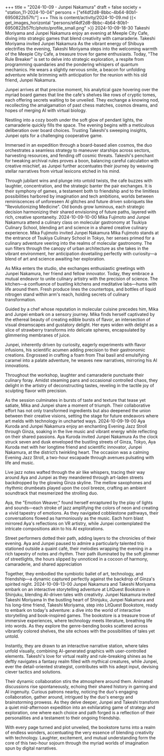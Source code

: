 +++
title = "2024-10-09 - Junpei Nakamura"
draft = false
society = "station_11-2024-10-04"
persons = ["ef4df2d8-8bbc-4b64-80b1-6950822b57fc"]
+++
This is content/activity/2024-10-09.md
{{< get_images_horizontal "persons/ef4df2d8-8bbc-4b64-80b1-6950822b57fc/photo/profile_small.png" >}}
2024-10-09-18-30
Takeshi Moriyama and Junpei Nakamura enjoy an evening at Meeple City Cafe, diving into strategic games that blend creativity with camaraderie.
Takeshi Moriyama invited Junpei Nakamura
As the vibrant energy of Shibuya electrifies the evening, Takeshi Moriyama steps into the welcoming warmth of the Meeple City Cafe, a treasure trove for game enthusiasts. Today, 
\"The Rule Breaker\" is set to delve into strategic exploration, a respite from programming quandaries and the pondering whispers of quantum mechanics. He wears a slightly nervous smile, a beacon for unfolding adventure while brimming with anticipation for the reunion with his old friend, Junpei Nakamura.

Junpei arrives at that precise moment, his analytical gaze hovering over the myriad board games that line the cafe's shelves like rows of cryptic tomes, each offering secrets waiting to be unveiled. They exchange a knowing nod, recollecting the amalgamation of past chess matches, cosmos dreams, and hopes of merging AI with virtual biology.

Nestling into a cozy booth under the soft glow of pendant lights, the camaraderie quickly fills the space. The evening begins with a meticulous deliberation over board choices. Trusting Takeshi's sweeping insights, Junpei opts for a challenging cooperative game.

Immersed in an expedition through a board-based alien cosmos, the duo orchestrates a seamless strategy to maneuver starships across sectors, harvesting resources, and fending off cosmic threats. Takeshi's penchant for tweaking archival rules proves a boon, balancing careful calculation with creative mischief, as Junpei further accentuates their journey by weaving stellar narratives from virtual lexicons etched in his mind.

Through jubilant wins and plunge into untold twists, the cafe buzzes with laughter, concentration, and the strategic banter the pair exchanges. It is their symphony of games, a testament both to friendship and to the limitless possibilities harbored by imagination and tech ambitions, worlds between reminiscences of unforeseen AI glitches and future driven sobriquets like \"Revolutionizing Medicine\". Old bonds grow luminous, each strategic decision harmonizing their shared envisioning of future paths, layered with rich, creative spontaneity.
2024-10-09-10-00
Mika Fujimoto and Junpei Nakamura attend a culinary class on molecular gastronomy at Tsukiya Culinary School, blending art and science in a shared creative culinary experience.
Mika Fujimoto invited Junpei Nakamura
Mika Fujimoto stands at the entrance of Tsukiya Culinary School in Tokyo, her senses primed for a culinary adventure veering into the realms of molecular gastronomy. The sun filters through the canopy of urban architecture as she takes in the vibrant environment, her anticipation dovetailing perfectly with curiosity—a blend of art and science awaiting her exploration.

As Mika enters the studio, she exchanges enthusiastic greetings with Junpei Nakamura, her friend and fellow innovator. Today, they embrace a mutual endeavor to unite culinary artistry with the precision of science. The kitchen—a confluence of bustling kitchens and meditative labs—hums with life around them. Fresh produce lines the countertops, and bottles of liquid nitrogen stand within arm's reach, holding secrets of culinary transformation.

Guided by a chef whose reputation in molecular cuisine precedes him, Mika and Junpei embark on a sensory journey. Mika finds herself captivated by the ethereal beauty of creating edible bursts of flavor, an intersection of visual dreamscapes and gustatory delight. Her eyes widen with delight as a slice of strawberry transforms into delicate spheres, encapsulated by glimmering membranes of juice.

Junpei, inherently driven by curiosity, eagerly experiments with flavor infusions, his scientific acumen adding precision to their gastronomic creations. Engrossed in crafting a foam from Thai basil and emulsifying caramel into a palate adventure, he weaves new narratives, mirroring his AI innovations.
 
Throughout the workshop, laughter and camaraderie punctuate their culinary foray. Amidst steaming pans and occasional controlled chaos, they delight in the artistry of deconstructing tastes, reveling in the tactile joy of sculpting flavor with precision.

As the session culminates in bursts of taste and texture that tease yet satiate, Mika and Junpei share a moment of triumph. Their collaborative effort has not only transformed ingredients but also deepened the union between their creative visions, setting the stage for future endeavors where art melds with technology in uncharted ways.
2024-10-09-19-00
Aya Kuroda and Junpei Nakamura enjoy an enchanting Evening Jazz Stroll through Ginza, soaking in the live music and vibrant energy while reflecting on their shared passions.
Aya Kuroda invited Junpei Nakamura
As the clock struck seven and dusk enveloped the bustling streets of Ginza, Tokyo, Aya Kuroda met with her longtime friend and scientific innovator, Junpei Nakamura, at the district’s twinkling heart. The occasion was a calming Evening Jazz Stroll, a two-hour escapade through avenues pulsating with life and music. 

Live jazz notes wafted through the air like whispers, tracing their way around Aya and Junpei as they meandered through art-laden streets backdropped by the glowing Ginza skyline. The mellow saxophones and rhythmic drumbeats played upon the cool breeze, crafting an ambient soundtrack that mesmerized the strolling duo.

Aya, the "Emotion Weaver," found herself enraptured by the play of lights and sounds—each stroke of jazz amplifying the colors of neon and creating a vivid tapestry of emotions. As they navigated cobblestone pathways, their conversations flowed as harmoniously as the music. Each horn blast mirrored Aya's reflections on VR artistry, while Junpei contemplated the intricate compositions akin to his AI explorations.

Street performers dotted their path, adding layers to the chronicles of their evening. Aya and Junpei paused to admire a particularly talented trio stationed outside a quaint café, their melodies wrapping the evening in a rich tapestry of notes and rhythm. Their path illuminated by the soft glimmer of streetlights, the hours slipped by unnoticed in a cocoon of harmony, camaraderie, and shared appreciation

Together, they embodied the symbiotic ballet of art, technology, and friendship—a dynamic captured perfectly against the backdrop of Ginza's spirited night.
2024-10-09-13-00
Junpei Nakamura and Takeshi Moriyama embark on an interactive storytelling adventure at LitQuest Bookstore in Shinjuku, blending AI-driven tales with creativity.
Junpei Nakamura invited Takeshi Moriyama
In the bustling heart of Shinjuku, Junpei Nakamura and his long-time friend, Takeshi Moriyama, step into LitQuest Bookstore, ready to embark on today's adventure: a dive into the world of interactive storytelling and book-inspired games. The bookstore is a treasure trove of immersive experiences, where technology meets literature, breathing life into words. As they explore the genre-bending books scattered across vibrantly colored shelves, the site echoes with the possibilities of tales yet untold.

Instantly, they are drawn to an interactive narrative station, where tales unfold visually, combining AI-generated graphics with user-controlled elements. Takeshi's love for virtual reality and rule-breaking shines as he deftly navigates a fantasy realm filled with mythical creatures, while Junpei, ever the detail-oriented strategist, contributes with his adept input, devising clever tactics and solutions.

Their dynamic collaboration stirs the atmosphere around them. Animated discussions rise spontaneously, echoing their shared history in gaming and AI ingenuity. Curious patrons nearby, noticing the duo's engaging collaboration, gather around, intrigued by the duo's energy and brainstorming prowess. As they delve deeper, Junpei and Takeshi transform a quiet mid-afternoon expedition into an exhilarating game of strategy and exploration, one where each choice and path forged is a reflection of their personalities and a testament to their ongoing friendship.

With every page turned and plot unveiled, the bookstore turns into a realm of endless wonders, accentuating the very essence of blending creativity with technology. Laughter, excitement, and mutual understanding form the core of this two-hour sojourn through the myriad worlds of imagination spun by digital narratives.
